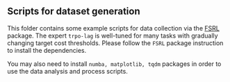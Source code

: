 Scripts for dataset generation
---


This folder contains some example scripts for data collection via the [FSRL](https://github.com/liuzuxin/fsrl) package. The expert `trpo-lag` is well-tuned for many tasks with gradually changing target cost thresholds. Please follow the `FSRL` package instruction to install the dependencies.

You may also need to install `numba, matplotlib, tqdm` packages in order to use the data analysis and process scripts.